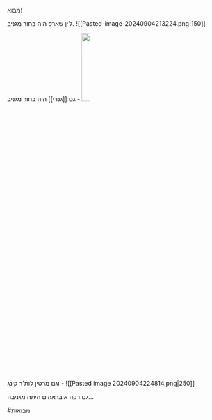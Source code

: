 מבוא!

ג'ין שארפ היה בחור מגניב.
		![[Pasted-image-20240904213224.png|150]]

גם [[גנדי]] היה בחור מגניב - 
<img src="https://upload.wikimedia.org/wikipedia/commons/e/e8/Mahatma_Gandhi_photo.jpg?20221002054601" width=20%>

וגם מרטין לות'ר קינג - 
![[Pasted image 20240904224814.png|250]]

גם דקה איבראהים היתה מגניבה...

#מבואות